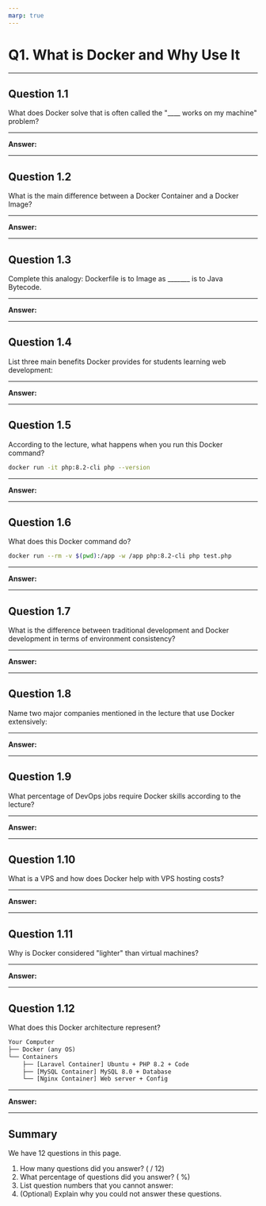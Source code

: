 ```yaml
---
marp: true
---
```


# Q1. What is Docker and Why Use It

---

## Question 1.1

What does Docker solve that is often called the "____ works on my machine" problem?

---

**Answer:**



---

## Question 1.2

What is the main difference between a Docker Container and a Docker Image?

---

**Answer:**



---

## Question 1.3

Complete this analogy: Dockerfile is to Image as _______ is to Java Bytecode.

---

**Answer:**



---

## Question 1.4

List three main benefits Docker provides for students learning web development:

---

**Answer:**



---

## Question 1.5

According to the lecture, what happens when you run this Docker command?
```bash
docker run -it php:8.2-cli php --version
```

---

**Answer:**



---

## Question 1.6

What does this Docker command do?
```bash
docker run --rm -v $(pwd):/app -w /app php:8.2-cli php test.php
```

---

**Answer:**



---

## Question 1.7

What is the difference between traditional development and Docker development in terms of environment consistency?

---

**Answer:**



---

## Question 1.8

Name two major companies mentioned in the lecture that use Docker extensively:

---

**Answer:**



---

## Question 1.9

What percentage of DevOps jobs require Docker skills according to the lecture?

---

**Answer:**



---

## Question 1.10

What is a VPS and how does Docker help with VPS hosting costs?

---

**Answer:**



---

## Question 1.11

Why is Docker considered "lighter" than virtual machines?

---

**Answer:**



---

## Question 1.12

What does this Docker architecture represent?
```txt
Your Computer
├── Docker (any OS)
└── Containers
    ├── [Laravel Container] Ubuntu + PHP 8.2 + Code
    ├── [MySQL Container] MySQL 8.0 + Database
    └── [Nginx Container] Web server + Config
```

---

**Answer:**



---

## Summary

We have 12 questions in this page.

1. How many questions did you answer? ( / 12)
2. What percentage of questions did you answer? (  %)
3. List question numbers that you cannot answer:
4. (Optional) Explain why you could not answer these questions.
